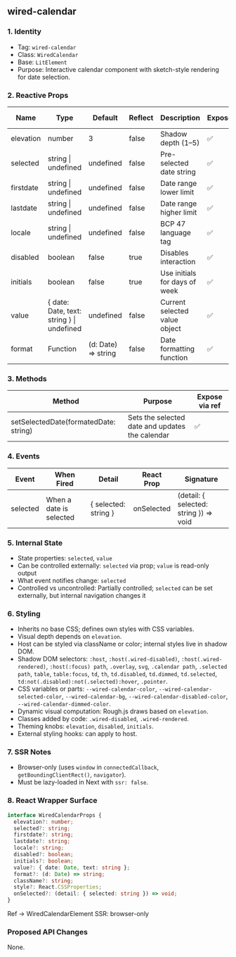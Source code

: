 ## wired-calendar

### 1. Identity
- Tag: `wired-calendar`
- Class: `WiredCalendar`
- Base: `LitElement`
- Purpose: Interactive calendar component with sketch-style rendering for date selection.

### 2. Reactive Props
| Name | Type | Default | Reflect | Description | Expose | React Name |
|------|------|----------|----------|--------------|---------|-------------|
| elevation | number | 3 | false | Shadow depth (1–5) | ✅ | elevation |
| selected | string \| undefined | undefined | false | Pre-selected date string | ✅ | selected |
| firstdate | string \| undefined | undefined | false | Date range lower limit | ✅ | firstdate |
| lastdate | string \| undefined | undefined | false | Date range higher limit | ✅ | lastdate |
| locale | string \| undefined | undefined | false | BCP 47 language tag | ✅ | locale |
| disabled | boolean | false | true | Disables interaction | ✅ | disabled |
| initials | boolean | false | true | Use initials for days of week | ✅ | initials |
| value | { date: Date, text: string } \| undefined | undefined | false | Current selected value object | ✅ | value |
| format | Function | (d: Date) => string | false | Date formatting function | ✅ | format |

### 3. Methods
| Method | Purpose | Expose via ref |
|---------|----------|----------------|
| setSelectedDate(formatedDate: string) | Sets the selected date and updates the calendar | ✅ |

### 4. Events
| Event | When Fired | Detail | React Prop | Signature |
|--------|-------------|---------|-------------|------------|
| selected | When a date is selected | { selected: string } | onSelected | (detail: { selected: string }) => void |

### 5. Internal State
- State properties: `selected`, `value`
- Can be controlled externally: `selected` via prop; `value` is read-only output
- What event notifies change: `selected`
- Controlled vs uncontrolled: Partially controlled; `selected` can be set externally, but internal navigation changes it

### 6. Styling
- Inherits no base CSS; defines own styles with CSS variables.
- Visual depth depends on `elevation`.
- Host can be styled via className or color; internal styles live in shadow DOM.
- Shadow DOM selectors: `:host`, `:host(.wired-disabled)`, `:host(.wired-rendered)`, `:host(:focus) path`, `.overlay`, `svg`, `.calendar path`, `.selected path`, `table`, `table:focus`, `td`, `th`, `td.disabled`, `td.dimmed`, `td.selected`, `td:not(.disabled):not(.selected):hover`, `.pointer`.
- CSS variables or parts: `--wired-calendar-color`, `--wired-calendar-selected-color`, `--wired-calendar-bg`, `--wired-calendar-disabled-color`, `--wired-calendar-dimmed-color`.
- Dynamic visual computation: Rough.js draws based on `elevation`.
- Classes added by code: `.wired-disabled`, `.wired-rendered`.
- Theming knobs: `elevation`, `disabled`, `initials`.
- External styling hooks: can apply to host.

### 7. SSR Notes
- Browser-only (uses `window` in `connectedCallback`, `getBoundingClientRect()`, `navigator`).
- Must be lazy-loaded in Next with `ssr: false`.

### 8. React Wrapper Surface
```ts
interface WiredCalendarProps {
  elevation?: number;
  selected?: string;
  firstdate?: string;
  lastdate?: string;
  locale?: string;
  disabled?: boolean;
  initials?: boolean;
  value?: { date: Date, text: string };
  format?: (d: Date) => string;
  className?: string;
  style?: React.CSSProperties;
  onSelected?: (detail: { selected: string }) => void;
}
```
Ref → WiredCalendarElement
SSR: browser-only

### Proposed API Changes
None.